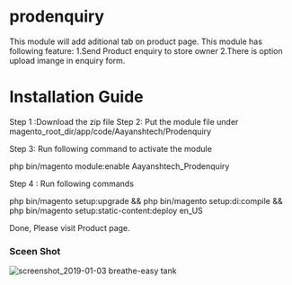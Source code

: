 # prodenquiry
This module will add aditional tab on product page.
This module has following feature:
1.Send Product enquiry to store owner
2.There is option upload imange in enquiry form.
# Installation Guide 

Step 1 :Download the zip file 
Step 2: Put the module file under magento_root_dir/app/code/Aayanshtech/Prodenquiry

Step 3: Run following command to activate the module

php bin/magento module:enable Aayanshtech_Prodenquiry

Step 4 : Run following commands

php bin/magento setup:upgrade &&
php bin/magento setup:di:compile && php bin/magento setup:static-content:deploy
en_US

Done, Please visit Product page.

### Sceen Shot
![screenshot_2019-01-03 breathe-easy tank](https://user-images.githubusercontent.com/44453922/50625343-90ef2180-0f4d-11e9-9764-d54cec4e5d8b.png)
